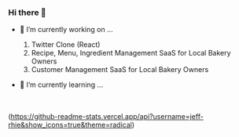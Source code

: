 ### Hi there 👋

- 🔭 I’m currently working on ...
  1. Twitter Clone (React)
  2. Recipe, Menu, Ingredient Management SaaS for Local Bakery Owners
  3. Customer Management SaaS for Local Bakery Owners
    
- 🌱 I’m currently learning ...<br><br><br>

(https://github-readme-stats.vercel.app/api?username=jeff-rhie&show_icons=true&theme=radical)

